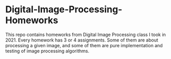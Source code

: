 # Digital-Image-Processing-Homeworks

This repo contains homeworks from Digital Image Processing class I took in 2021. Every homework has 3 or 4 assignments. Some of them are about processing a given image, and some of them are pure implementation and testing of image processing algorithms.
